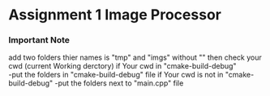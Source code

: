 # Assignment 1 Image Processor


### Important Note
add two folders thier names is "tmp" and "imgs" without "" 
then check your cwd (current Working derctory) 
if Your cwd in "cmake-build-debug"  
    -put the folders in "cmake-build-debug" file
if  Your cwd is not in "cmake-build-debug"
    -put the folders next to "main.cpp" file
